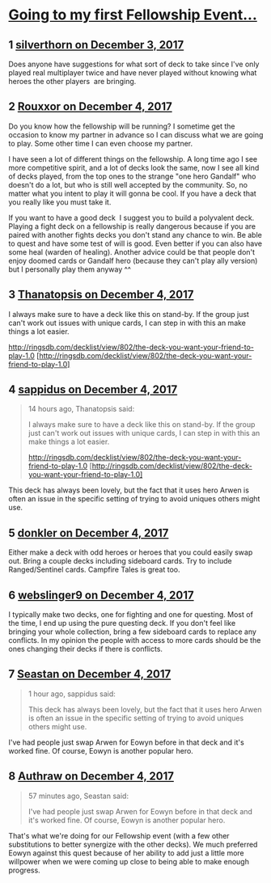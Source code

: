 # [Going to my first Fellowship Event...](https://community.fantasyflightgames.com/topic/264527-going-to-my-first-fellowship-event/)

## 1 [silverthorn on December 3, 2017](https://community.fantasyflightgames.com/topic/264527-going-to-my-first-fellowship-event/?do=findComment&comment=3107619)

Does anyone have suggestions for what sort of deck to take since I've only played real multiplayer twice and have never played without knowing what heroes the other players  are bringing.

## 2 [Rouxxor on December 4, 2017](https://community.fantasyflightgames.com/topic/264527-going-to-my-first-fellowship-event/?do=findComment&comment=3107723)

Do you know how the fellowship will be running? I sometime get the occasion to know my partner in advance so I can discuss what we are going to play. Some other time I can even choose my partner.

I have seen a lot of different things on the fellowship. A long time ago I see more competitive spirit, and a lot of decks look the same, now I see all kind of decks played, from the top ones to the strange "one hero Gandalf" who doesn't do a lot, but who is still well accepted by the community. So, no matter what you intent to play it will gonna be cool. If you have a deck that you really like you must take it.

If you want to have a good deck  I suggest you to build a polyvalent deck. Playing a fight deck on a fellowship is really dangerous because if you are paired with another fights decks you don't stand any chance to win. Be able to quest and have some test of will is good. Even better if you can also have some heal (warden of healing). Another advice could be that people don't enjoy doomed cards or Gandalf hero (because they can't play ally version) but I personally play them anyway ^^

## 3 [Thanatopsis on December 4, 2017](https://community.fantasyflightgames.com/topic/264527-going-to-my-first-fellowship-event/?do=findComment&comment=3107771)

I always make sure to have a deck like this on stand-by. If the group just can't work out issues with unique cards, I can step in with this an make things a lot easier.

http://ringsdb.com/decklist/view/802/the-deck-you-want-your-friend-to-play-1.0 [http://ringsdb.com/decklist/view/802/the-deck-you-want-your-friend-to-play-1.0]

## 4 [sappidus on December 4, 2017](https://community.fantasyflightgames.com/topic/264527-going-to-my-first-fellowship-event/?do=findComment&comment=3108439)

> 14 hours ago, Thanatopsis said:
> 
> I always make sure to have a deck like this on stand-by. If the group just can't work out issues with unique cards, I can step in with this an make things a lot easier.
> 
> http://ringsdb.com/decklist/view/802/the-deck-you-want-your-friend-to-play-1.0 [http://ringsdb.com/decklist/view/802/the-deck-you-want-your-friend-to-play-1.0]

This deck has always been lovely, but the fact that it uses hero Arwen is often an issue in the specific setting of trying to avoid uniques others might use.

## 5 [donkler on December 4, 2017](https://community.fantasyflightgames.com/topic/264527-going-to-my-first-fellowship-event/?do=findComment&comment=3108481)

Either make a deck with odd heroes or heroes that you could easily swap out. Bring a couple decks including sideboard cards. Try to include Ranged/Sentinel cards. Campfire Tales is great too.

## 6 [webslinger9 on December 4, 2017](https://community.fantasyflightgames.com/topic/264527-going-to-my-first-fellowship-event/?do=findComment&comment=3108493)

I typically make two decks, one for fighting and one for questing. Most of the time, I end up using the pure questing deck. If you don't feel like bringing your whole collection, bring a few sideboard cards to replace any conflicts. In my opinion the people with access to more cards should be the ones changing their decks if there is conflicts.

## 7 [Seastan on December 4, 2017](https://community.fantasyflightgames.com/topic/264527-going-to-my-first-fellowship-event/?do=findComment&comment=3108588)

> 1 hour ago, sappidus said:
> 
> This deck has always been lovely, but the fact that it uses hero Arwen is often an issue in the specific setting of trying to avoid uniques others might use.

I've had people just swap Arwen for Eowyn before in that deck and it's worked fine. Of course, Eowyn is another popular hero.

## 8 [Authraw on December 4, 2017](https://community.fantasyflightgames.com/topic/264527-going-to-my-first-fellowship-event/?do=findComment&comment=3108715)

> 57 minutes ago, Seastan said:
> 
> I've had people just swap Arwen for Eowyn before in that deck and it's worked fine. Of course, Eowyn is another popular hero.

That's what we're doing for our Fellowship event (with a few other substitutions to better synergize with the other decks). We much preferred Eowyn against this quest because of her ability to add just a little more willpower when we were coming up close to being able to make enough progress.

